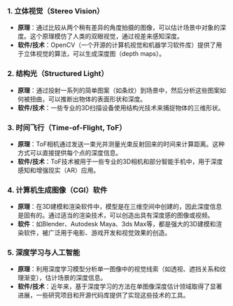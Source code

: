 

### 1. **立体视觉（Stereo Vision）**

- **原理**：通过比较从两个稍有差异的角度拍摄的图像，可以估计场景中对象的深度。这个原理模仿了人类的双眼视觉，通过视差来感知深度。
- **软件/技术**：OpenCV（一个开源的计算机视觉和机器学习软件库）提供了用于立体视觉的算法，可以生成深度图（depth maps）。

### 2. **结构光（Structured Light）**

- **原理**：通过投射一系列的简单图案（如条纹）到场景中，然后分析这些图案如何被扭曲，可以推断出物体的表面形状和深度。
- **软件/技术**：一些专业的3D扫描设备使用结构光技术来捕捉物体的三维形状。

### 3. **时间飞行（Time-of-Flight, ToF）**

- **原理**：ToF相机通过发送一束光并测量光束反射回来的时间来计算距离。这种方式可以直接提供每个点的深度信息。
- **软件/技术**：ToF技术被用于一些专业的3D相机和部分智能手机中，用于深度感知和增强现实（AR）应用。

### 4. **计算机生成图像（CGI）软件**

- **原理**：在3D建模和渲染软件中，模型是在三维空间中创建的，因此深度信息是固有的。通过适当的渲染技术，可以创造出具有深度感的图像或视频。
- **软件**：如Blender、Autodesk Maya、3ds Max等，都是强大的3D建模和渲染软件，被广泛用于电影、游戏开发和视觉效果的创造。

### 5. **深度学习与人工智能**

- **原理**：利用深度学习模型分析单一图像中的视觉线索（如透视、遮挡关系和纹理渐变），估计场景的深度信息。
- **软件/技术**：近年来，基于深度学习的方法在单图像深度估计领域取得了显著进展，一些研究项目和开源代码库提供了实现这些技术的工具。